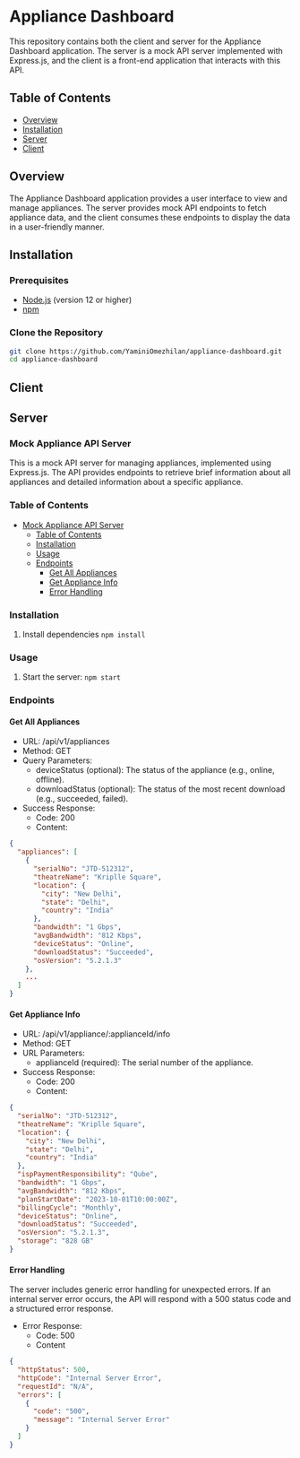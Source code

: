 # Appliance Dashboard

This repository contains both the client and server for the Appliance Dashboard application. The server is a mock API server implemented with Express.js, and the client is a front-end application that interacts with this API.

## Table of Contents

- [Overview](#overview)
- [Installation](#installation)
- [Server](#server)
- [Client](#client)

## Overview

The Appliance Dashboard application provides a user interface to view and manage appliances. The server provides mock API endpoints to fetch appliance data, and the client consumes these endpoints to display the data in a user-friendly manner.

## Installation

### Prerequisites

- [Node.js](https://nodejs.org/) (version 12 or higher)
- [npm](https://www.npmjs.com/)

### Clone the Repository

```sh
git clone https://github.com/YaminiOmezhilan/appliance-dashboard.git
cd appliance-dashboard
```

## Client

## Server
### Mock Appliance API Server

This is a mock API server for managing appliances, implemented using Express.js. The API provides endpoints to retrieve brief information about all appliances and detailed information about a specific appliance.

### Table of Contents

- [Mock Appliance API Server](#mock-appliance-api-server)
  - [Table of Contents](#table-of-contents)
  - [Installation](#installation)
  - [Usage](#usage)
  - [Endpoints](#endpoints)
    - [Get All Appliances](#get-all-appliances)
    - [Get Appliance Info](#get-appliance-info)
    - [Error Handling](#error-handling)

### Installation

1. Install dependencies
  ```npm install```

### Usage

1. Start the server:
  ```npm start```

### Endpoints
#### Get All Appliances
- URL: /api/v1/appliances
- Method: GET
- Query Parameters:
  - deviceStatus (optional): The status of the appliance (e.g., online, offline).
  - downloadStatus (optional): The status of the most recent download (e.g., succeeded, failed).
- Success Response:
  - Code: 200
  - Content:
```json
{
  "appliances": [
    {
      "serialNo": "JTD-512312",
      "theatreName": "Kriplle Square",
      "location": {
        "city": "New Delhi",
        "state": "Delhi",
        "country": "India"
      },
      "bandwidth": "1 Gbps",
      "avgBandwidth": "812 Kbps",
      "deviceStatus": "Online",
      "downloadStatus": "Succeeded",
      "osVersion": "5.2.1.3"
    },
    ...
  ]
}
```

#### Get Appliance Info
- URL: /api/v1/appliance/:applianceId/info
- Method: GET
- URL Parameters:
  - applianceId (required): The serial number of the appliance.
- Success Response:
  - Code: 200
  - Content:
```json
{
  "serialNo": "JTD-512312",
  "theatreName": "Kriplle Square",
  "location": {
    "city": "New Delhi",
    "state": "Delhi",
    "country": "India"
  },
  "ispPaymentResponsibility": "Qube",
  "bandwidth": "1 Gbps",
  "avgBandwidth": "812 Kbps",
  "planStartDate": "2023-10-01T10:00:00Z",
  "billingCycle": "Monthly",
  "deviceStatus": "Online",
  "downloadStatus": "Succeeded",
  "osVersion": "5.2.1.3",
  "storage": "828 GB"
}
```

#### Error Handling
The server includes generic error handling for unexpected errors. If an internal server error occurs, the API will respond with a 500 status code and a structured error response.

- Error Response:
  - Code: 500
  - Content
  
```json
{
  "httpStatus": 500,
  "httpCode": "Internal Server Error",
  "requestId": "N/A",
  "errors": [
    {
      "code": "500",
      "message": "Internal Server Error"
    }
  ]
}
```


